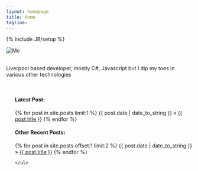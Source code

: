 ```yaml
---
layout: homepage
title: Home
tagline: 
---
```

{% include JB/setup %}


<div class="row text-center">
  <img src="{{ BASE_PATH }}/images/me.png" alt="Me" />
  <br>
  <a href="#/singleicon/django"><span class="smallicon devicons devicons-django"></span></a>
  <br>
  <p>Liverpool based developer, mostly C#, Javascript but I dip my toes in various other technologies</p>	
  <br>
	<ul class="posts">
		<h4>Latest Post:</h4>
		{% for post in site.posts limit:1 %}
			<span>{{ post.date | date_to_string }}</span> &raquo; <a href="{{ BASE_PATH }}{{ post.url }}">{{ post.title }}</a>
		{% endfor %}
		<h4>Other Recent Posts:</h4>
		{% for post in site.posts offset:1 limit:2 %}
			<span>{{ post.date | date_to_string }}</span> &raquo; <a href="{{ BASE_PATH }}{{ post.url }}">{{ post.title }}</a>
		{% endfor %}
		
	</ul>

</div>


